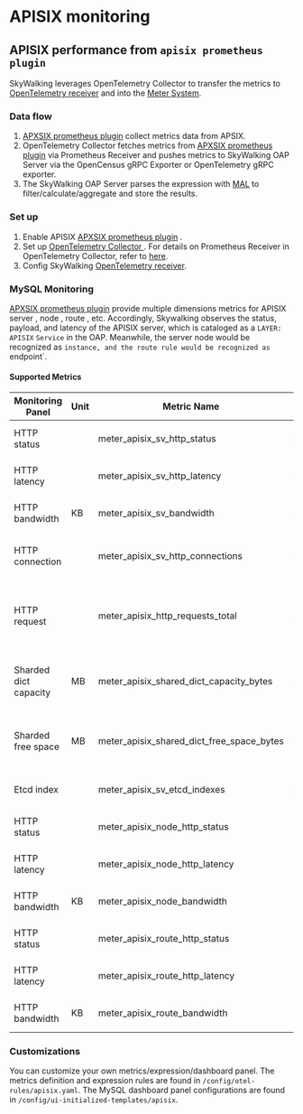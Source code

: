 # APISIX monitoring
## APISIX  performance from `apisix prometheus plugin`
SkyWalking leverages OpenTelemetry Collector to transfer the metrics to
[OpenTelemetry receiver](opentelemetry-receiver.md) and into the [Meter System](./../../concepts-and-designs/meter.md).

### Data flow
1. [APXSIX prometheus plugin](https://apisix.apache.org/docs/apisix/plugins/prometheus/) collect metrics data from APSIX.
2. OpenTelemetry Collector fetches metrics from [APXSIX prometheus plugin](https://apisix.apache.org/docs/apisix/plugins/prometheus/) via Prometheus Receiver and pushes metrics to SkyWalking OAP Server via the OpenCensus gRPC Exporter or OpenTelemetry gRPC exporter.
3. The SkyWalking OAP Server parses the expression with [MAL](../../concepts-and-designs/mal.md) to filter/calculate/aggregate and store the results.

### Set up
1. Enable APISIX [APXSIX prometheus plugin](https://apisix.apache.org/docs/apisix/plugins/prometheus/) .
2. Set up [OpenTelemetry Collector ](https://opentelemetry.io/docs/collector/getting-started/#docker). For details on Prometheus Receiver in OpenTelemetry Collector, refer to [here](../../../../test/e2e-v2/cases/apisix/otel-collector/otel-collector-config.yaml).
3. Config SkyWalking [OpenTelemetry receiver](opentelemetry-receiver.md).

### MySQL Monitoring
[APXSIX prometheus plugin](https://apisix.apache.org/docs/apisix/plugins/prometheus/) provide multiple dimensions metrics for APISIX server , node , route , etc. 
Accordingly, Skywalking observes the status, payload, and latency of the APISIX server, which is cataloged as a `LAYER: APISIX` `Service` in the OAP. Meanwhile, the server node would be recognized as `instance, and the route rule would be recognized as `endpoint`.

#### Supported Metrics 
| Monitoring Panel | Unit | Metric Name |Catalog | Description | Data Source |
|-----|------|-----|-----|-----|-----|
|HTTP status  |  | meter_apisix_sv_http_status |Service | The rate of http status | APXSIX prometheus plugin|
|HTTP latency |  | meter_apisix_sv_http_latency |Service | The rate of http latency | APXSIX prometheus plugin|
|HTTP bandwidth  | KB | meter_apisix_sv_bandwidth |Service | The rate of http latency | APXSIX prometheus plugin|
|HTTP connection |  | meter_apisix_sv_http_connections |Service | The avg number of current connection | APXSIX prometheus plugin|
|HTTP request  |  | meter_apisix_http_requests_total |Service | The number of request since APISIX startup | APXSIX prometheus plugin|
|Sharded dict capacity | MB  | meter_apisix_shared_dict_capacity_bytes |Service | The  avg capacity of sharded dict capacity | APXSIX prometheus plugin|
|Sharded free space| MB  | meter_apisix_shared_dict_free_space_bytes |Service | The  avg free space of sharded dict capacity | APXSIX prometheus plugin|
|Etcd index|   | meter_apisix_sv_etcd_indexes |Service | Etcd modify index for APISIX keys | APXSIX prometheus plugin|
|HTTP status  |  | meter_apisix_node_http_status |Instance | The rate of http status | APXSIX prometheus plugin|
|HTTP latency |  | meter_apisix_node_http_latency |Instance | The rate of http latency | APXSIX prometheus plugin|
|HTTP bandwidth  | KB | meter_apisix_node_bandwidth |Endpoint | The rate of http latency | APXSIX prometheus plugin|
|HTTP status  |  | meter_apisix_route_http_status |Endpoint | The rate of http status | APXSIX prometheus plugin|
|HTTP latency |  | meter_apisix_route_http_latency |Endpoint | The rate of http latency | APXSIX prometheus plugin|
|HTTP bandwidth  | KB | meter_apisix_route_bandwidth |Endpoint | The rate of http latency | APXSIX prometheus plugin|

### Customizations
You can customize your own metrics/expression/dashboard panel.
The metrics definition and expression rules are found in `/config/otel-rules/apisix.yaml`.
The MySQL dashboard panel configurations are found in `/config/ui-initialized-templates/apisix`.